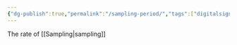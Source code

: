 ```yaml
---
{"dg-publish":true,"permalink":"/sampling-period/","tags":["digitalsignalbehandling"]}
---
```


The rate of [[Sampling\|sampling]]

